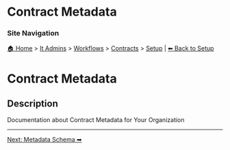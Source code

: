 <!-- description: Documentation about Contract Metadata for Your Organization. -->

# Contract Metadata

### Site Navigation
[🏠 Home](../../../../README.md) > [It Admins](../../../README.md) > [Workflows](../../README.md) > [Contracts](../README.md) > [Setup](README.md) | [⬅ Back to Setup](../README.md)

# Contract Metadata

## Description

Documentation about Contract Metadata for Your Organization

---

[Next: Metadata Schema ➡](metadata-schema.md)